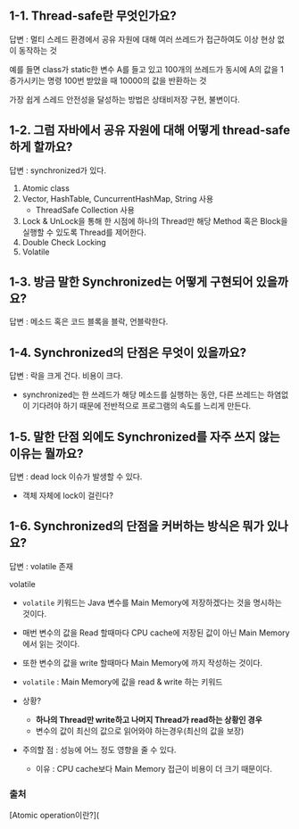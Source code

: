 ## 1-1. Thread-safe란 무엇인가요?

답변 : 멀티 스레드 환경에서 공유 자원에 대해 여러 쓰레드가 접근하여도 이상 현상 없이 동작하는 것

예를 들면 class가 static한 변수 A를 들고 있고 100개의 쓰레드가 동시에 A의 값을 1 증가시키는 명령 100번 받았을 때 10000의 값을 반환하는 것

가장 쉽게 스레드 안전성을 달성하는 방법은 상태비저장 구현, 불변이다.

## 1-2. 그럼 자바에서 공유 자원에 대해 어떻게 thread-safe 하게 할까요?

답변 :  synchronized가 있다.

1. Atomic class
2. Vector, HashTable, CuncurrentHashMap, String 사용
   - ThreadSafe Collection 사용
3. Lock & UnLock을 통해 한 시점에 하나의 Thread만 해당 Method 혹은 Block을 실행할 수 있도록 Thread를 제어한다.
4. Double Check Locking
5. Volatile

## 1-3. 방금 말한 Synchronized는 어떻게 구현되어 있을까요?

답변 : 메소드 혹은 코드 블록을 블락, 언블락한다.

## 1-4. Synchronized의 단점은 무엇이 있을까요?

답변 : 락을 크게 건다. 비용이 크다.

- synchronized는 한 쓰레드가 해당 메소드를 실행하는 동안, 다른 쓰레드는 하염없이 기다려야 하기 때문에 전반적으로 프로그램의 속도를 느리게 만든다.

## 1-5. 말한 단점 외에도 Synchronized를 자주 쓰지 않는 이유는 뭘까요?

답변 : dead lock 이슈가 발생할 수 있다.

- 객체 자체에 lock이 걸린다?

## 1-6. Synchronized의 단점을 커버하는 방식은 뭐가 있나요?

답변 : volatile 존재

volatile

- `volatile` 키워드는 Java 변수를 Main Memory에 저장하겠다는 것을 명시하는 것이다.

- 매번 변수의 값을 Read 할때마다 CPU cache에 저장된 값이 아닌 Main Memory에서 읽는 것이다.

- 또한 변수의 값을 write 할때마다 Main Memory에 까지 작성하는 것이다.
- `volatile` : Main Memory에 값을 read & write 하는 키워드

- 상황?
  - **하나의 Thread만 write하고 나머지 Thread가 read하는 상황인 경우**
  - 변수의 값이 최신의 값으로 읽어와야 하는경우(최신의 값을 보장)

- 주의할 점 : 성능에 어느 정도 영향을 줄 수 있다.
  - 이유 : CPU cache보다 Main Memory 접근이 비용이 더 크기 때문이다.



### 출처

[Atomic operation이란?](
